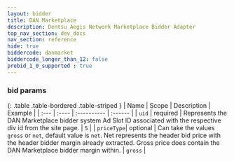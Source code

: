 ```yaml
---
layout: bidder
title: DAN Marketplace
description: Dentsu Aegis Network Marketplace Bidder Adapter
top_nav_section: dev_docs
nav_section: reference
hide: true
biddercode: danmarket
biddercode_longer_than_12: false
prebid_1_0_supported : true
---
```



### bid params

{: .table .table-bordered .table-striped }
| Name       | Scope    | Description                                                                                                                                                                                                  | Example |
| :---       | :----    | :----------                                                                                                                                                                                                  | :------ |
| `uid`      | required | Represents the DAN Marketplace bidder system Ad Slot ID associated with the respective div id from the site page.                                                                                            | `5`     |
| `priceType`| optional | Can take the values `gross` or `net`, default value is `net`. Net represents the header bid price with the header bidder margin already extracted. Gross price does contain the DAN Marketplace bidder margin within. | `gross` |
